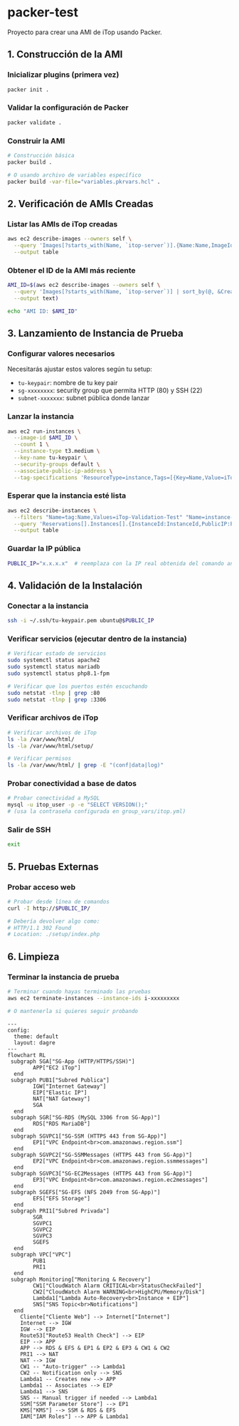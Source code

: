 # packer-test

Proyecto para crear una AMI de iTop usando Packer.

## 1. Construcción de la AMI

### Inicializar plugins (primera vez)
```bash
packer init .
```

### Validar la configuración de Packer
```bash
packer validate .
```


### Construir la AMI
```bash
# Construcción básica
packer build .

# O usando archivo de variables específico
packer build -var-file="variables.pkrvars.hcl" .
```

## 2. Verificación de AMIs Creadas

### Listar las AMIs de iTop creadas
```bash
aws ec2 describe-images --owners self \
  --query 'Images[?starts_with(Name, `itop-server`)].{Name:Name,ImageId:ImageId,CreationDate:CreationDate}' \
  --output table
```

### Obtener el ID de la AMI más reciente
```bash
AMI_ID=$(aws ec2 describe-images --owners self \
  --query 'Images[?starts_with(Name, `itop-server`)] | sort_by(@, &CreationDate) | [-1].ImageId' \
  --output text)

echo "AMI ID: $AMI_ID"
```

## 3. Lanzamiento de Instancia de Prueba

### Configurar valores necesarios
Necesitarás ajustar estos valores según tu setup:
- `tu-keypair`: nombre de tu key pair
- `sg-xxxxxxxx`: security group que permita HTTP (80) y SSH (22)  
- `subnet-xxxxxxx`: subnet pública donde lanzar

### Lanzar la instancia
```bash
aws ec2 run-instances \
  --image-id $AMI_ID \
  --count 1 \
  --instance-type t3.medium \
  --key-name tu-keypair \
  --security-groups default \
  --associate-public-ip-address \
  --tag-specifications 'ResourceType=instance,Tags=[{Key=Name,Value=iTop-Validation-Test}]'
```

### Esperar que la instancia esté lista
```bash
aws ec2 describe-instances \
  --filters "Name=tag:Name,Values=iTop-Validation-Test" "Name=instance-state-name,Values=running" \
  --query 'Reservations[].Instances[].{InstanceId:InstanceId,PublicIP:PublicIpAddress,State:State.Name}' \
  --output table
```

### Guardar la IP pública
```bash
PUBLIC_IP="x.x.x.x"  # reemplaza con la IP real obtenida del comando anterior
```

## 4. Validación de la Instalación

### Conectar a la instancia
```bash
ssh -i ~/.ssh/tu-keypair.pem ubuntu@$PUBLIC_IP
```

### Verificar servicios (ejecutar dentro de la instancia)
```bash
# Verificar estado de servicios
sudo systemctl status apache2
sudo systemctl status mariadb  
sudo systemctl status php8.1-fpm

# Verificar que los puertos estén escuchando
sudo netstat -tlnp | grep :80
sudo netstat -tlnp | grep :3306
```

### Verificar archivos de iTop
```bash
# Verificar archivos de iTop
ls -la /var/www/html/
ls -la /var/www/html/setup/

# Verificar permisos
ls -la /var/www/html/ | grep -E "(conf|data|log)"
```

### Probar conectividad a base de datos
```bash
# Probar conectividad a MySQL
mysql -u itop_user -p -e "SELECT VERSION();"
# (usa la contraseña configurada en group_vars/itop.yml)
```

### Salir de SSH
```bash
exit
```

## 5. Pruebas Externas

### Probar acceso web
```bash
# Probar desde línea de comandos
curl -I http://$PUBLIC_IP/

# Debería devolver algo como:
# HTTP/1.1 302 Found
# Location: ./setup/index.php
```

## 6. Limpieza

### Terminar la instancia de prueba
```bash
# Terminar cuando hayas terminado las pruebas
aws ec2 terminate-instances --instance-ids i-xxxxxxxxx

# O mantenerla si quieres seguir probando

```
```mermaid
---
config:
  theme: default
  layout: dagre
---
flowchart RL
 subgraph SGA["SG-App (HTTP/HTTPS/SSH)"]
        APP["EC2 iTop"]
  end
 subgraph PUB1["Subred Publica"]
        IGW["Internet Gateway"]
        EIP["Elastic IP"]
        NAT["NAT Gateway"]
        SGA
  end
 subgraph SGR["SG-RDS (MySQL 3306 from SG-App)"]
        RDS["RDS MariaDB"]
  end
 subgraph SGVPC1["SG-SSM (HTTPS 443 from SG-App)"]
        EP1["VPC Endpoint<br>com.amazonaws.region.ssm"]
  end
 subgraph SGVPC2["SG-SSMMessages (HTTPS 443 from SG-App)"]
        EP2["VPC Endpoint<br>com.amazonaws.region.ssmmessages"]
  end
 subgraph SGVPC3["SG-EC2Messages (HTTPS 443 from SG-App)"]
        EP3["VPC Endpoint<br>com.amazonaws.region.ec2messages"]
  end
 subgraph SGEFS["SG-EFS (NFS 2049 from SG-App)"]
        EFS["EFS Storage"]
  end
 subgraph PRI1["Subred Privada"]
        SGR
        SGVPC1
        SGVPC2
        SGVPC3
        SGEFS
  end
 subgraph VPC["VPC"]
        PUB1
        PRI1
  end
 subgraph Monitoring["Monitoring & Recovery"]
        CW1["CloudWatch Alarm CRITICAL<br>StatusCheckFailed"]
        CW2["CloudWatch Alarm WARNING<br>HighCPU/Memory/Disk"]
        Lambda1["Lambda Auto-Recovery<br>Instance + EIP"]
        SNS["SNS Topic<br>Notifications"]
  end
    Cliente["Cliente Web"] --> Internet["Internet"]
    Internet --> IGW
    IGW --> EIP
    Route53["Route53 Health Check"] --> EIP
    EIP --> APP
    APP --> RDS & EFS & EP1 & EP2 & EP3 & CW1 & CW2
    PRI1 --> NAT
    NAT --> IGW
    CW1 -- "Auto-trigger" --> Lambda1
    CW2 -- Notification only --> SNS
    Lambda1 -- Creates new --> APP
    Lambda1 -- Associates --> EIP
    Lambda1 --> SNS
    SNS -- Manual trigger if needed --> Lambda1
    SSM["SSM Parameter Store"] --> EP1
    KMS["KMS"] --> SSM & RDS & EFS
    IAM["IAM Roles"] --> APP & Lambda1

```
```

